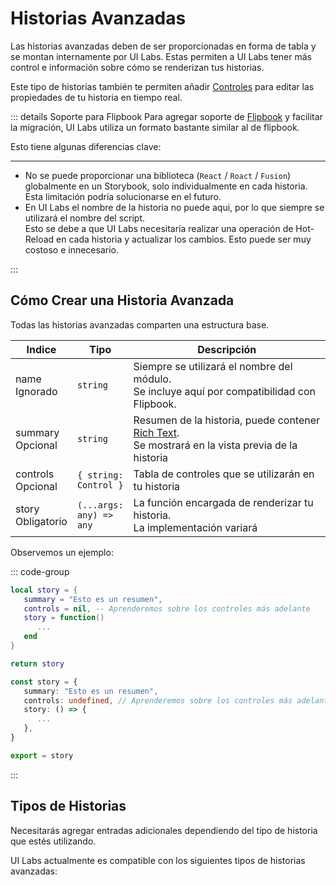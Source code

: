 # Historias Avanzadas

Las historias avanzadas deben de ser proporcionadas en forma de tabla y se montan internamente por UI Labs. Estas permiten a UI Labs tener más control e información sobre cómo se renderizan tus historias.

Este tipo de historias también te permiten añadir [Controles](/es/docs/controls/adding.md) para editar las propiedades de tu historia en tiempo real.

::: details Soporte para Flipbook
Para agregar soporte de [Flipbook](https://flipbook-labs.github.io/flipbook/docs/story-format) y facilitar la migración, UI Labs utiliza un formato bastante similar al de flipbook.

Esto tiene algunas diferencias clave:

---

-   No se puede proporcionar una biblioteca (`React` / `Roact` / `Fusion`) globalmente en un Storybook, solo individualmente en cada historia. Esta limitación podría solucionarse en el futuro.
-   En UI Labs el nombre de la historia no puede aqui, por lo que siempre se utilizará el nombre del script.<br/>Esto se debe a que UI Labs necesitaría realizar una operación de Hot-Reload en cada historia y actualizar los cambios. Esto puede ser muy costoso e innecesario.

:::

## Cómo Crear una Historia Avanzada

Todas las historias avanzadas comparten una estructura base.

<table>
   <thead> 
      <tr>
         <th>Indice</th>
         <th>Tipo</th>
         <th width="100%">Descripción</th>
      </tr>
   </thead>
   <tbody>
      <tr>
         <td><span class="nowrap"> name &nbsp; <span class="props-table-ignored">Ignorado</span> </span></td>
         <td><code>string</code></td>
         <td>Siempre se utilizará el nombre del módulo.<br/>Se incluye aquí por compatibilidad con Flipbook.</td> 
      </tr>
      <tr>
         <td><span class="nowrap"> summary &nbsp; <span class="props-table-optional">Opcional</span> </span></td>
         <td><code>string</code></td>
         <td>
            Resumen de la historia, puede contener <a href="https://create.roblox.com/docs/ui/rich-text" target="_blank">Rich Text</a>.
            <br/> Se mostrará en la vista previa de la historia
         </td>
      </tr>
      <tr>
         <td><span class="nowrap"> controls &nbsp; <span class="props-table-optional">Opcional</span></span></td>
         <td><code><span class="nowrap">{ string: Control }</span></code></td>
         <td>Tabla de controles que se utilizarán en tu historia</td>
      </tr>
      <tr>
         <td><span class="nowrap"> story &nbsp; <span class="props-table-required">Obligatorio</span></span></td>
         <td><code><span class="nowrap">(...args: any) => any</span></code></td>
         <td>La función encargada de renderizar tu historia.<br/>La implementación variará</td>
      </tr>
   </tbody>
</table>

Observemos un ejemplo:

::: code-group

```lua [Luau]
local story = {
   summary = "Esto es un resumen",
   controls = nil, -- Aprenderemos sobre los controles más adelante
   story = function()
      ...
   end
}

return story
```

```ts [Roblox-TS]
const story = {
   summary: "Esto es un resumen",
   controls: undefined, // Aprenderemos sobre los controles más adelante
   story: () => {
      ...
   },
}

export = story
```

:::

## Tipos de Historias

Necesitarás agregar entradas adicionales dependiendo del tipo de historia que estés utilizando.

UI Labs actualmente es compatible con los siguientes tipos de historias avanzadas:

<div class="card-container">
  <div class="cards">
   <NavCard 
      MainString="Historias de React"
      DivImg=true
      AdditionalImgClass="react-dynamic-logo"
      URL="react"
   />
   <NavCard 
      MainString="Historias de Fusion"
      DivImg=true
      AdditionalImgClass="fusion-dynamic-logo"
      URL="fusion"
   />
   <NavCard 
      ImgSrc="/docs/logos/vide.svg"
      MainString="Historias de Vide"
      URL="vide"
   />
   <NavCard 
      ImgSrc="/docs/logos/package.svg"
      DynamicLogo=true
      MainString="Historias de Iris"
      URL="iris"
   />
   <NavCard 
      ImgSrc="/docs/logos/studio.svg"
      MainString="Historias Genéricas"
      SubString="No requiere biblioteca"
      URL="generic"
   />
  </div>
</div>

